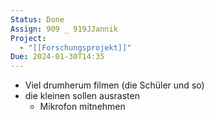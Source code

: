 ```yaml
---
Status: Done
Assign: 909 _ 919JJannik
Project:
  - "[[Forschungsprojekt]]"
Due: 2024-01-30T14:35
---
```

- Viel drumherum filmen (die Schüler und so)
- die kleinen sollen ausrasten
    - Mikrofon mitnehmen